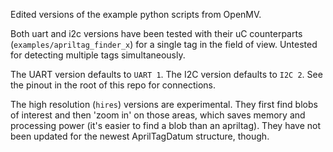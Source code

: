 Edited versions of the example python scripts from OpenMV.

Both uart and i2c versions have been tested with their uC counterparts (`examples/apriltag_finder_x`) for a single tag in the field of view. Untested for detecting multiple tags simultaneously.

The UART version defaults to `UART 1`. The I2C version defaults to `I2C 2`. See the pinout in the root of this repo for connections.

The high resolution (`hires`) versions are experimental. They first find blobs of interest and then 'zoom in' on those areas, which saves memory and processing power (it's easier to find a blob than an apriltag). They have not been updated for the newest AprilTagDatum structure, though.
